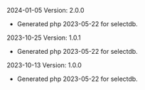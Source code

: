 2024-01-05 Version: 2.0.0
- Generated php 2023-05-22 for selectdb.

2023-10-25 Version: 1.0.1
- Generated php 2023-05-22 for selectdb.

2023-10-13 Version: 1.0.0
- Generated php 2023-05-22 for selectdb.

